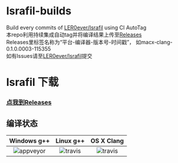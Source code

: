 # Israfil-builds
Build every commits of [LER0ever/Israfil](https://github.com/LER0ever/Israfil) using CI AutoTag  
本repo利用持续集成自动tag并将编译结果上传至[Releases](https://github.com/LER0ever/Israfil-builds/releases)  
Releases里标签名称为“平台-编译器-版本号-时间戳”， 如macx-clang-0.1.0.0003-115355  
如有Issues请至[LER0ever/Israfil](https://github.com/LER0ever/Israfil)提交  
# Israfil 下载
### [点我到Releases](https://github.com/LER0ever/Israfil-builds/releases)

## 编译状态
| Windows g++ | Linux g++ | OS X Clang |
| :---: | :---: | :---: |
| ![appveyor](https://ci.appveyor.com/api/projects/status/t8ry0hmnriu0ncx1?svg=true)|![travis](https://api.travis-ci.org/LER0ever/Israfil-builds.svg)|![travis](https://api.travis-ci.org/LER0ever/Israfil-builds.svg)|
